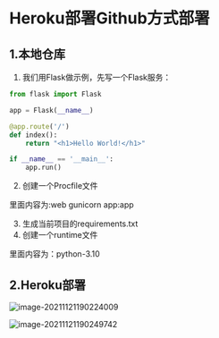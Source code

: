 # Heroku部署Github方式部署

## 1.本地仓库

1. 我们用Flask做示例，先写一个Flask服务：

```python
from flask import Flask

app = Flask(__name__)

@app.route('/')
def index():
    return "<h1>Hello World!</h1>"

if __name__ == '__main__':
    app.run()
```

2. 创建一个Procfile文件

里面内容为:web gunicorn app:app

3. 生成当前项目的requirements.txt
4. 创建一个runtime文件

里面内容为：python-3.10

## 2.Heroku部署

![image-20211121190224009](https://cdn.jsdelivr.net/gh/zhaotaogit/images/Blog_img/image-20211121190224009.png)

![image-20211121190249742](https://cdn.jsdelivr.net/gh/zhaotaogit/images/Blog_img/image-20211121190249742.png)

